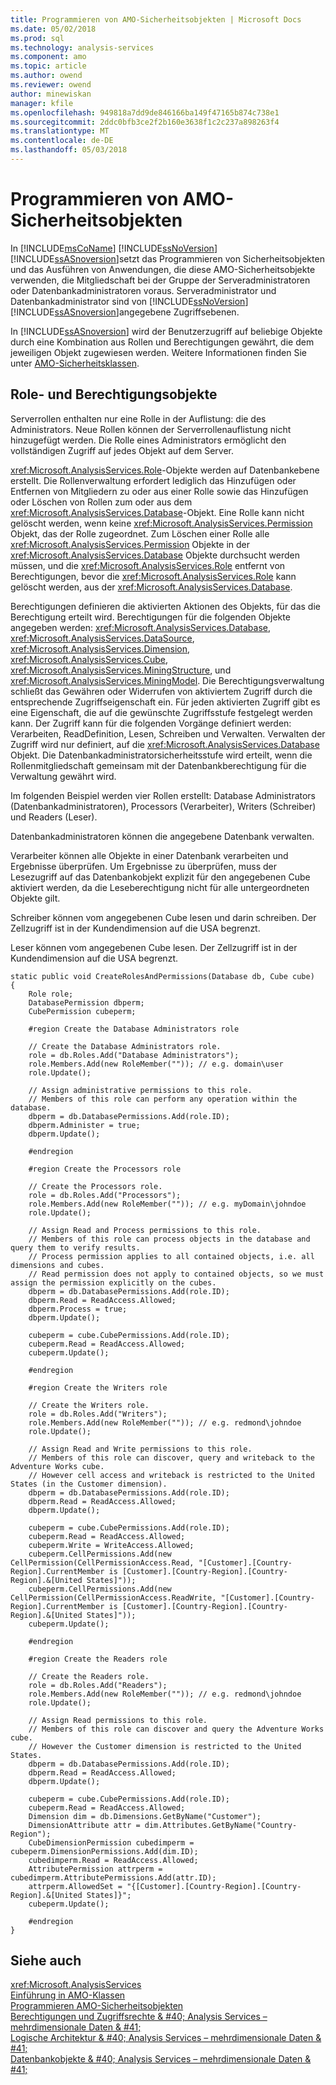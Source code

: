 ```yaml
---
title: Programmieren von AMO-Sicherheitsobjekten | Microsoft Docs
ms.date: 05/02/2018
ms.prod: sql
ms.technology: analysis-services
ms.component: amo
ms.topic: article
ms.author: owend
ms.reviewer: owend
author: minewiskan
manager: kfile
ms.openlocfilehash: 949818a7dd9de846166ba149f47165b874c738e1
ms.sourcegitcommit: 2ddc0bfb3ce2f2b160e3638f1c2c237a898263f4
ms.translationtype: MT
ms.contentlocale: de-DE
ms.lasthandoff: 05/03/2018
---
```

# <a name="programming-amo-security-objects"></a>Programmieren von AMO-Sicherheitsobjekten
  In [!INCLUDE[msCoName](../../../includes/msconame-md.md)] [!INCLUDE[ssNoVersion](../../../includes/ssnoversion-md.md)] [!INCLUDE[ssASnoversion](../../../includes/ssasnoversion-md.md)]setzt das Programmieren von Sicherheitsobjekten und das Ausführen von Anwendungen, die diese AMO-Sicherheitsobjekte verwenden, die Mitgliedschaft bei der Gruppe der Serveradministratoren oder Datenbankadministratoren voraus. Serveradministrator und Datenbankadministrator sind von [!INCLUDE[ssNoVersion](../../../includes/ssnoversion-md.md)] [!INCLUDE[ssASnoversion](../../../includes/ssasnoversion-md.md)]angegebene Zugriffsebenen.  
  
 In [!INCLUDE[ssASnoversion](../../../includes/ssasnoversion-md.md)] wird der Benutzerzugriff auf beliebige Objekte durch eine Kombination aus Rollen und Berechtigungen gewährt, die dem jeweiligen Objekt zugewiesen werden. Weitere Informationen finden Sie unter [AMO-Sicherheitsklassen](../../../analysis-services/multidimensional-models/analysis-management-objects/amo-security-classes.md).  
  
## <a name="role-and-permission-objects"></a>Role- und Berechtigungsobjekte  
 Serverrollen enthalten nur eine Rolle in der Auflistung: die des Administrators. Neue Rollen können der Serverrollenauflistung nicht hinzugefügt werden. Die Rolle eines Administrators ermöglicht den vollständigen Zugriff auf jedes Objekt auf dem Server.  
  
 <xref:Microsoft.AnalysisServices.Role>-Objekte werden auf Datenbankebene erstellt. Die Rollenverwaltung erfordert lediglich das Hinzufügen oder Entfernen von Mitgliedern zu oder aus einer Rolle sowie das Hinzufügen oder Löschen von Rollen zum oder aus dem <xref:Microsoft.AnalysisServices.Database>-Objekt. Eine Rolle kann nicht gelöscht werden, wenn keine <xref:Microsoft.AnalysisServices.Permission> Objekt, das der Rolle zugeordnet. Zum Löschen einer Rolle alle <xref:Microsoft.AnalysisServices.Permission> Objekte in der <xref:Microsoft.AnalysisServices.Database> Objekte durchsucht werden müssen, und die <xref:Microsoft.AnalysisServices.Role> entfernt von Berechtigungen, bevor die <xref:Microsoft.AnalysisServices.Role> kann gelöscht werden, aus der <xref:Microsoft.AnalysisServices.Database>.  
  
 Berechtigungen definieren die aktivierten Aktionen des Objekts, für das die Berechtigung erteilt wird. Berechtigungen für die folgenden Objekte angegeben werden: <xref:Microsoft.AnalysisServices.Database>, <xref:Microsoft.AnalysisServices.DataSource>, <xref:Microsoft.AnalysisServices.Dimension>, <xref:Microsoft.AnalysisServices.Cube>, <xref:Microsoft.AnalysisServices.MiningStructure>, und <xref:Microsoft.AnalysisServices.MiningModel>. Die Berechtigungsverwaltung schließt das Gewähren oder Widerrufen von aktiviertem Zugriff durch die entsprechende Zugriffseigenschaft ein. Für jeden aktivierten Zugriff gibt es eine Eigenschaft, die auf die gewünschte Zugriffsstufe festgelegt werden kann. Der Zugriff kann für die folgenden Vorgänge definiert werden: Verarbeiten, ReadDefinition, Lesen, Schreiben und Verwalten. Verwalten der Zugriff wird nur definiert, auf die <xref:Microsoft.AnalysisServices.Database> Objekt. Die Datenbankadministratorsicherheitsstufe wird erteilt, wenn die Rollenmitgliedschaft gemeinsam mit der Datenbankberechtigung für die Verwaltung gewährt wird.  
  
 Im folgenden Beispiel werden vier Rollen erstellt: Database Administrators (Datenbankadministratoren), Processors (Verarbeiter), Writers (Schreiber) und Readers (Leser).  
  
 Datenbankadministratoren können die angegebene Datenbank verwalten.  
  
 Verarbeiter können alle Objekte in einer Datenbank verarbeiten und Ergebnisse überprüfen. Um Ergebnisse zu überprüfen, muss der Lesezugriff auf das Datenbankobjekt explizit für den angegebenen Cube aktiviert werden, da die Leseberechtigung nicht für alle untergeordneten Objekte gilt.  
  
 Schreiber können vom angegebenen Cube lesen und darin schreiben. Der Zellzugriff ist in der Kundendimension auf die USA begrenzt.  
  
 Leser können vom angegebenen Cube lesen. Der Zellzugriff ist in der Kundendimension auf die USA begrenzt.  
  
```  
static public void CreateRolesAndPermissions(Database db, Cube cube)  
{  
    Role role;  
    DatabasePermission dbperm;  
    CubePermission cubeperm;  
  
    #region Create the Database Administrators role  
  
    // Create the Database Administrators role.  
    role = db.Roles.Add("Database Administrators");  
    role.Members.Add(new RoleMember("")); // e.g. domain\user  
    role.Update();  
  
    // Assign administrative permissions to this role.  
    // Members of this role can perform any operation within the database.  
    dbperm = db.DatabasePermissions.Add(role.ID);  
    dbperm.Administer = true;  
    dbperm.Update();  
  
    #endregion  
  
    #region Create the Processors role  
  
    // Create the Processors role.  
    role = db.Roles.Add("Processors");  
    role.Members.Add(new RoleMember("")); // e.g. myDomain\johndoe  
    role.Update();  
  
    // Assign Read and Process permissions to this role.  
    // Members of this role can process objects in the database and query them to verify results.  
    // Process permission applies to all contained objects, i.e. all dimensions and cubes.  
    // Read permission does not apply to contained objects, so we must assign the permission explicitly on the cubes.  
    dbperm = db.DatabasePermissions.Add(role.ID);  
    dbperm.Read = ReadAccess.Allowed;  
    dbperm.Process = true;  
    dbperm.Update();  
  
    cubeperm = cube.CubePermissions.Add(role.ID);  
    cubeperm.Read = ReadAccess.Allowed;  
    cubeperm.Update();  
  
    #endregion  
  
    #region Create the Writers role  
  
    // Create the Writers role.  
    role = db.Roles.Add("Writers");  
    role.Members.Add(new RoleMember("")); // e.g. redmond\johndoe  
    role.Update();  
  
    // Assign Read and Write permissions to this role.  
    // Members of this role can discover, query and writeback to the Adventure Works cube.  
    // However cell access and writeback is restricted to the United States (in the Customer dimension).  
    dbperm = db.DatabasePermissions.Add(role.ID);  
    dbperm.Read = ReadAccess.Allowed;  
    dbperm.Update();  
  
    cubeperm = cube.CubePermissions.Add(role.ID);  
    cubeperm.Read = ReadAccess.Allowed;  
    cubeperm.Write = WriteAccess.Allowed;  
    cubeperm.CellPermissions.Add(new CellPermission(CellPermissionAccess.Read, "[Customer].[Country-Region].CurrentMember is [Customer].[Country-Region].[Country-Region].&[United States]"));  
    cubeperm.CellPermissions.Add(new CellPermission(CellPermissionAccess.ReadWrite, "[Customer].[Country-Region].CurrentMember is [Customer].[Country-Region].[Country-Region].&[United States]"));  
    cubeperm.Update();  
  
    #endregion  
  
    #region Create the Readers role  
  
    // Create the Readers role.  
    role = db.Roles.Add("Readers");  
    role.Members.Add(new RoleMember("")); // e.g. redmond\johndoe  
    role.Update();  
  
    // Assign Read permissions to this role.  
    // Members of this role can discover and query the Adventure Works cube.  
    // However the Customer dimension is restricted to the United States.  
    dbperm = db.DatabasePermissions.Add(role.ID);  
    dbperm.Read = ReadAccess.Allowed;  
    dbperm.Update();  
  
    cubeperm = cube.CubePermissions.Add(role.ID);  
    cubeperm.Read = ReadAccess.Allowed;  
    Dimension dim = db.Dimensions.GetByName("Customer");  
    DimensionAttribute attr = dim.Attributes.GetByName("Country-Region");  
    CubeDimensionPermission cubedimperm = cubeperm.DimensionPermissions.Add(dim.ID);  
    cubedimperm.Read = ReadAccess.Allowed;  
    AttributePermission attrperm = cubedimperm.AttributePermissions.Add(attr.ID);  
    attrperm.AllowedSet = "{[Customer].[Country-Region].[Country-Region].&[United States]}";  
    cubeperm.Update();  
  
    #endregion  
}  
```  
  
## <a name="see-also"></a>Siehe auch  
 <xref:Microsoft.AnalysisServices>   
 [Einführung in AMO-Klassen](../../../analysis-services/multidimensional-models/analysis-management-objects/amo-classes-introduction.md)   
 [Programmieren AMO-Sicherheitsobjekten](../../../analysis-services/multidimensional-models/analysis-management-objects/programming-amo-security-objects.md)   
 [Berechtigungen und Zugriffsrechte & #40; Analysis Services – mehrdimensionale Daten & #41;](http://msdn.microsoft.com/library/59fa3573-f985-46cb-8042-7da71bd59a7b)   
 [Logische Architektur & #40; Analysis Services – mehrdimensionale Daten & #41;](../../../analysis-services/multidimensional-models/olap-logical/understanding-microsoft-olap-logical-architecture.md)   
 [Datenbankobjekte & #40; Analysis Services – mehrdimensionale Daten & #41;](../../../analysis-services/multidimensional-models/olap-logical/database-objects-analysis-services-multidimensional-data.md)  
  
  
